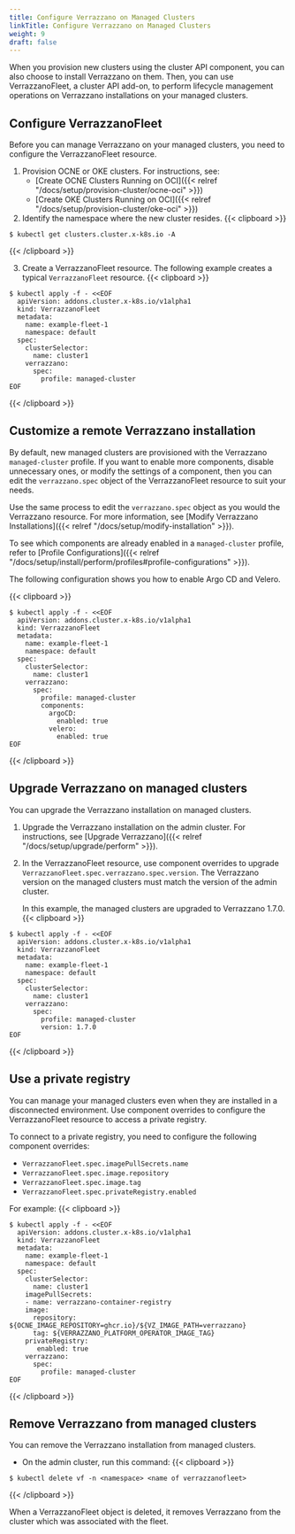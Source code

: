 ```yaml
---
title: Configure Verrazzano on Managed Clusters
linkTitle: Configure Verrazzano on Managed Clusters
weight: 9
draft: false
---
```


When you provision new clusters using the cluster API component, you can also choose to install Verrazzano on them. Then, you can use VerrazzanoFleet, a cluster API add-on, to perform lifecycle management operations on Verrazzano installations on your managed clusters.

## Configure VerrazzanoFleet

Before you can manage Verrazzano on your managed clusters, you need to configure the VerrazzanoFleet resource.

1. Provision OCNE or OKE clusters. For instructions, see:
    * [Create OCNE Clusters Running on OCI]({{< relref "/docs/setup/provision-cluster/ocne-oci" >}})
    * [Create OKE Clusters Running on OCI]({{< relref "/docs/setup/provision-cluster/oke-oci" >}})
2. Identify the namespace where the new cluster resides.
  {{< clipboard >}}
  <div class="highlight">

  ```
  $ kubectl get clusters.cluster.x-k8s.io -A
  ```
  </div>
  {{< /clipboard >}}

3. Create a VerrazzanoFleet resource. The following example creates a typical `VerrazzanoFleet` resource.
{{< clipboard >}}
<div class="highlight">

```
$ kubectl apply -f - <<EOF
  apiVersion: addons.cluster.x-k8s.io/v1alpha1
  kind: VerrazzanoFleet
  metadata:
    name: example-fleet-1
    namespace: default
  spec:
    clusterSelector:
      name: cluster1
    verrazzano:
      spec:
        profile: managed-cluster
EOF
  ```
</div>
{{< /clipboard >}}


## Customize a remote Verrazzano installation

By default, new managed clusters are provisioned with the Verrazzano `managed-cluster` profile. If you want to enable more components, disable unnecessary ones, or modify the settings of a component, then you can edit the `verrazzano.spec` object of the VerrazzanoFleet resource to suit your needs. 

Use the same process to edit the `verrazzano.spec` object as you would the Verrazzano resource. For more information, see [Modify Verrazzano Installations]({{< relref "/docs/setup/modify-installation" >}}).

To see which components are already enabled in a `managed-cluster` profile, refer to [Profile Configurations]({{< relref "/docs/setup/install/perform/profiles#profile-configurations" >}}).

The following configuration shows you how to enable Argo CD and Velero.

{{< clipboard >}}
<div class="highlight">

```
$ kubectl apply -f - <<EOF
  apiVersion: addons.cluster.x-k8s.io/v1alpha1
  kind: VerrazzanoFleet
  metadata:
    name: example-fleet-1
    namespace: default
  spec:
    clusterSelector:
      name: cluster1
    verrazzano:
      spec:
        profile: managed-cluster
        components:
          argoCD:
            enabled: true
          velero: 
            enabled: true
EOF
```
</div>
{{< /clipboard >}}

## Upgrade Verrazzano on managed clusters

You can upgrade the Verrazzano installation on managed clusters.

1. Upgrade the Verrazzano installation on the admin cluster. For instructions, see [Upgrade Verrazzano]({{< relref "/docs/setup/upgrade/perform" >}}).
1. In the VerrazzanoFleet resource, use component overrides to upgrade `VerrazzanoFleet.spec.verrazzano.spec.version`. The Verrazzano version on the managed clusters must match the version of the admin cluster.

    In this example, the managed clusters are upgraded to Verrazzano 1.7.0.
{{< clipboard >}}
<div class="highlight">

```
$ kubectl apply -f - <<EOF
  apiVersion: addons.cluster.x-k8s.io/v1alpha1
  kind: VerrazzanoFleet
  metadata:
    name: example-fleet-1
    namespace: default
  spec:
    clusterSelector:
      name: cluster1 
    verrazzano:
      spec:
        profile: managed-cluster
        version: 1.7.0
EOF
```
</div>
{{< /clipboard >}}


## Use a private registry

You can manage your managed clusters even when they are installed in a disconnected environment. Use component overrides to configure the VerrazzanoFleet resource to access a private registry.

To connect to a private registry, you need to configure the following component overrides: 

* `VerrazzanoFleet.spec.imagePullSecrets.name`
* `VerrazzanoFleet.spec.image.repository`
* `VerrazzanoFleet.spec.image.tag`
* `VerrazzanoFleet.spec.privateRegistry.enabled`

For example: 
{{< clipboard >}}
<div class="highlight">

```
$ kubectl apply -f - <<EOF
  apiVersion: addons.cluster.x-k8s.io/v1alpha1
  kind: VerrazzanoFleet
  metadata:
    name: example-fleet-1
    namespace: default
  spec:
    clusterSelector:
      name: cluster1
    imagePullSecrets:
    - name: verrazzano-container-registry
    image:
      repository: ${OCNE_IMAGE_REPOSITORY=ghcr.io}/${VZ_IMAGE_PATH=verrazzano}
      tag: ${VERRAZZANO_PLATFORM_OPERATOR_IMAGE_TAG}
    privateRegistry:
       enabled: true
    verrazzano:
      spec:
        profile: managed-cluster
EOF
```
</div>
{{< /clipboard >}}

## Remove Verrazzano from managed clusters

You can remove the Verrazzano installation from managed clusters.

* On the admin cluster, run this command:
{{< clipboard >}}
<div class="highlight">

```
$ kubectl delete vf -n <namespace> <name of verrazzanofleet>
```
</div>
{{< /clipboard >}}

When a VerrazzanoFleet object is deleted, it removes Verrazzano from the cluster which was associated with the fleet.